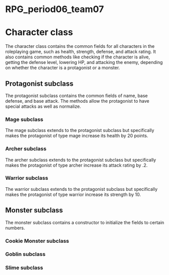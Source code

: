 # RPG_period06_team07

# Character class
The character class contains the common fields for all characters in the roleplaying game, such as health, strength, defense, and attack rating. It also contains common methods like checking if the character is alive, getting the defense level, lowering HP, and attacking the enemy, depending on whether the character is a protagonist or a monster.

## Protagonist subclass
The protagonist subclass contains the common fields of name, base defense, and base attack. The methods allow the protagonist to have special attacks as well as normalize.

### Mage subclass
The mage subclass extends to the protagonist subclass but specifically makes the protagonist of type mage increase its health by 20 points.

### Archer subclass
The archer subclass extends to the protagonist subclass but specifically makes the protagonist of type archer increase its attack rating by .2.

### Warrior subclass
The warrior subclass extends to the protagonist subclass but specifically makes the protagonist of type warrior increase its strength by 10.

## Monster subclass
The monster subclass contains a constructor to initialize the fields to certain numbers.

### Cookie Monster subclass
### Goblin subclass
### Slime subclass

